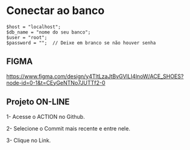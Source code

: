 # Conectar ao banco

```
$host = "localhost";
$db_name = "nome do seu banco";
$user = "root";
$password = "";  // Deixe em branco se não houver senha
```

## FIGMA

https://www.figma.com/design/y4TltLzaJtBvGVlLI4lnoW/ACE_SHOES?node-id=0-1&t=CEyGeNTNo7JUTTf2-0


## Projeto ON-LINE

1- Acesse o ACTION no Github.

2- Selecione o Commit mais recente e entre nele.

3- Clique no Link.
